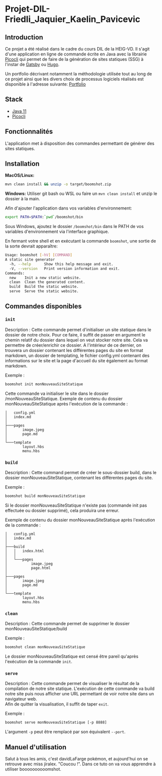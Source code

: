 # Projet-DIL-Friedli_Jaquier_Kaelin_Pavicevic

## Introduction

Ce projet a été réalisé dans le cadre du cours DIL de la HEIG-VD. Il s'agit d'une
application en ligne de commande écrite en Java avec la
librairie [Picocli](https://picocli.info/) qui permet de faire de la génération de
sites statiques (SSG) à l'instar de [Gatsby](https://www.gatsbyjs.com/)
ou [Hugo](https://gohugo.io/).

Un portfolio décrivant notamment la méthodologie utilisée tout au long de ce projet
ainsi que les divers choix de processus logiciels réalisés est disponible à l'adresse
suivante: [Portfolio](https://github.com/dil-classroom/projet-friedli_jaquier_kaelin_pavicevic/wiki/Portfolio)

## Stack

* [Java 11](https://adoptium.net/?variant=openjdk11&jvmVariant=hotspot)
* [Picocli](https://picocli.info/)

## Fonctionnalités

L'application met à disposition des commandes permettant de générer des sites
statiques.


## Installation

**MacOS/Linux:**

```bash
mvn clean install && unzip -o target/boomshot.zip
```

**Windows:** Utiliser git bash ou WSL ou faire un ``mvn clean install`` et unzip le
dossier à la main.

Afin d'ajouter l'application dans vos variables d'environnement:

```bash
export PATH=$PATH:`pwd`/boomshot/bin
```

Sous Windows, ajoutez le dossier ``/boomshot/bin`` dans le PATH de vos variables
d'environnement via l'interface graphique.

En fermant votre shell et en exécutant la commande ``boomshot``, une sortie de la
sorte devrait apparaître:

```bash
Usage: boomshot [-hV] [COMMAND]
A static site generator
  -h, --help      Show this help message and exit.
  -V, --version   Print version information and exit.
Commands:
  new    Init a new static website.
  clean  Clean the generated content.
  build  Build the static website.
  serve  Serve the static website.
```

## Commandes disponibles

### `init`

Description : Cette commande permet d'initialiser un site statique dans le dossier de notre choix. Pour ce faire, il suffit de passer en argument le chemin relatif du dossier dans lequel on veut stocker notre site. Cela va permettre de créer/enrichir ce dossier. A l'intérieur de ce dernier, on trouvera un dossier contenant les différentes pages du site en format markdown, un dossier de templating, le fichier config.yml contenant des informations sur le site et la page d'accueil du site également au format markdown.  

Exemple :

```bash
boomshot init monNouveauSiteStatique
```
Cette commande va initialiser le site dans le dossier /monNouveauSiteStatique.
Exemple de contenu du dossier monNouveauSiteStatique après l'exécution de la commande :
```
│   config.yml
│   index.md
│
├───pages
│       image.jpeg
│       page.md
│
└───template
        layout.hbs
        menu.hbs
```

### `build`

Description : Cette command permet de créer le sous-dossier build, dans le dossier monNouveauSiteStatique, contenant les différentes pages du site.

Exemple :

```bash
boomshot build monNouveauSiteStatique
```
Si le dossier monNouveauSiteStatique n'existe pas (commande init pas effectuée ou dossier supprimé), cela produira une erreur.  

Exemple de contenu du dossier monNouveauSiteStatique après l'exécution de la commande :
```
│   config.yml
│   index.md
│
├───build
│   │   index.html
│   │
│   └───pages
│           image.jpeg
│           page.html
│
├───pages
│       image.jpeg
│       page.md
│
└───template
        layout.hbs
        menu.hbs
```

### `clean`

Description : Cette commande permet de supprimer le dossier monNouveauSiteStatique/build

Exemple :

```bash
boomshot clean monNouveauSiteStatique
```

Le dossier monNouveauSiteStatique est censé être pareil qu'après l'exécution de la commande ```init```.

### `serve`

Description : Cette commande permet de visualiser le résultat de la compilation de notre site statique. L'exécution de cette commande va build notre site puis nous afficher une URL permettant de voir notre site dans un navigateur web.  
Afin de quitter la visualisation, il suffit de taper `exit`.

Exemple :

```bash
boomshot serve monNouveauSiteStatique [-p 8888]
```
L'argument `-p` peut être remplacé par son équivalent `--port`.


## Manuel d'utilisation

Salut à tous les amis, c'est davidLaFarge pokémon, et aujourd'hui on se retrouve avec miss jiralex. "Coucou !".
Dans ce tuto on va vous apprendre à utiliser boooooooooomshot.